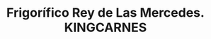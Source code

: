 ---
title: "Frigorífico Rey de Las Mercedes. KINGCARNES"
url: /caracas/frigorifico-rey-de-las-mercedes-kingcarnes/
shop: carnicero
---